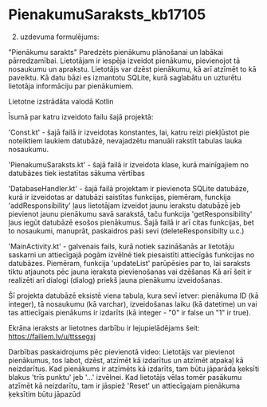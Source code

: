 # PienakumuSaraksts_kb17105

2. uzdevuma formulējums: 

"Pienākumu sarakts"
Paredzēts pienākumu plānošanai un labākai pārredzamībai. 
Lietotājam ir iespēja izveidot pienākumu, pievienojot tā nosaukumu un aprakstu. 
Lietotājs var dzēst pienākumu, kā arī atzīmēt to kā paveiktu.
Kā datu bāzi es izmantotu SQLite, kurā saglabātu un uzturētu lietotāja informāciju par pienākumiem.

Lietotne izstrādāta valodā Kotlin

Īsumā par katru izveidoto failu šajā projektā:

  'Const.kt' - šajā failā ir izveidotas konstantes, lai, katru reizi piekļūstot pie noteiktiem laukiem datubāzē, nevajadzētu manuāli rakstīt tabulas lauka nosaukumu.
  
  'PienakumuSaraksts.kt' - šajā failā ir izveidota klase, kurā mainīgajiem no datubāzes tiek iestatītas sākuma vērtības
  
  'DatabaseHandler.kt' - šajā failā projektam ir pievienota SQLite datubāze, kurā ir izveidotas ar datubāzi saistītas funkcijas, piemēram, funckija 'addResponsibility' ļaus lietotājam izveidot jaunu ierakstu datubāzē jeb pievienot jaunu pienākumu savā sarakstā, taču funkcija 'getResponsibility' ļaus iegūt datubāzē esošos pienākumus. Šajā failā ir arī citas funkcijas, bet to nosaukumi, manuprāt, paskaidros paši sevi (deleteResponsibilty u.c.)
  
  'MainActivity.kt' - galvenais fails, kurā notiek sazināšanās ar lietotāju saskarni un attiecīgajā pogām izvēlnē tiek piesaistīti attiecīgās funkcijas no datubāzes. Piemēram, funkcija 'updateList' parūpēsies par to, lai saraksts tiktu atjaunots pēc jauna ieraksta pievienošanas vai dzēšanas Kā arī šeit ir realizēti arī dialogi (dialog) priekš jauna pienākumu izveidošanas.

Šī projekta datubāzē eksistē viena tabula, kura sevī ietver: pienākuma ID (kā integer), tā nosaukumu (kā varchar),
izveidošanas laiku (kā datetime) un vai tas attiecīgais pienākums ir izdarīts (kā integer - "0" ir false un "1" ir true).

Ekrāna ieraksts ar lietotnes darbību ir lejupielādējams šeit: https://failiem.lv/u/ttssegxj

Darbības paskaidrojums pēc pievienotā video:
Lietotājs var pievienot pienākumus, tos labot, dzēst, atzīmēt kā izdarītus un atzīmēt atpakaļ kā neizdarītus. 
Kad pienākums ir atzīmēts kā izdarīts, tam būtu jāparāda ķeksīti blakus 'trīs punktu' jeb '...' izvēlnei. 
Kad lietotājs vēlas tomēr pasākumu atzīmēt kā neizdarītu, tam ir jāspiež 'Reset' un attiecīgajam pienākuma ķeksītim būtu jāpazūd

